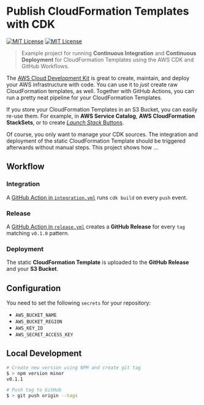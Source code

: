 # Publish CloudFormation Templates with CDK

[![MIT License](https://badgen.now.sh/badge/License/MIT/purple?1)](https://github.com/sbstjn/cfn-release-example/blob/master/LICENSE.md)
[![MIT License](https://badgen.net/github/release/sbstjn/cfn-release-example?1)](https://github.com/sbstjn/cfn-release-example/releases)

> Example project for running **Continuous Integration** and **Continuous Deployment** for CloudFormation Templates using the AWS CDK and GitHub Workflows.

The [AWS Cloud Development Kit](https://aws.amazon.com/cdk/) is great to create, maintain, and deploy your AWS infrastructure with code. You can use it to _just_ create raw CloudFormation templates, as well. Together with GitHub Actions, you can run a pretty neat pipeline for your CloudFormation Templates.

If you store your CloudFormation Templates in an S3 Bucket, you can easily re-use them. For example, in **AWS Service Catalog**, **AWS CloudFormation StackSets**, or to create [_Launch Stack_ Buttons](https://aws.amazon.com/blogs/devops/construct-your-own-launch-stack-url/).

Of course, you only want to manage your CDK sources. The integration and deployment of the static CloudFormation Template should be triggered afterwards without manual steps. This project shows how …

## Workflow

### Integration

A [GitHub Action in `integration.yml`](.github/workflows/integration.yml) runs `cdk build` on every `push` event.

### Release

A [GitHub Action in `release.yml`](.github/workflows/release.yml) creates a **GitHub Release** for every `tag` matching `v0.1.0` pattern.

### Deployment

The static **CloudFormation Template** is uploaded to the **GitHub Release** and your **S3 Bucket**.

## Configuration

You need to set the following `secrets` for your repository:

- `AWS_BUCKET_NAME`
- `AWS_BUCKET_REGION`
- `AWS_KEY_ID`
- `AWS_SECRET_ACCESS_KEY`

## Local Development

```bash
# Create new version using NPM and create git tag
$ > npm version minor
v0.1.1

# Push tag to GitHub
$ > git push origin --tags
```

